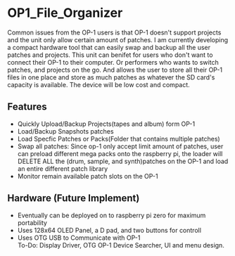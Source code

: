 # OP1_File_Organizer
Common issues from the OP-1 users is that OP-1 doesn't support projects and the unit only allow certain amount of patches.
I am currently developing a compact hardware tool that can easily swap and backup all the user patches and projects. This unit can benifet for users who don't want to connect their OP-1 to their computer. Or performers who wants to switch patches, and projects on the go. And allows the user to store all their OP-1 files in one place and store as much patches as whatever the SD card's capacity is available. The device will be low cost and compact.

## Features
- Quickly Upload/Backup Projects(tapes and album) form OP-1
- Load/Backup Snapshots patches
- Load Specfic Patches or Packs(Folder that contains multiple patches)
- Swap all patches: Since op-1 only accept limit amount of patches, user can preload different mega packs onto the raspberry pi, the loader will DELETE ALL the (drum, sample, and synth)patches on the OP-1 and load an entire different patch library
- Monitor remain available patch slots on the OP-1

## Hardware (Future Implement)
- Eventually can be deployed on to raspberry pi zero for maximum portability
- Uses 128x64 OLED Panel, a D pad, and two buttons for controll
- Uses OTG USB to Communicate with OP-1  
To-Do: Display Driver, OTG OP-1 Device Searcher, UI and menu design.

